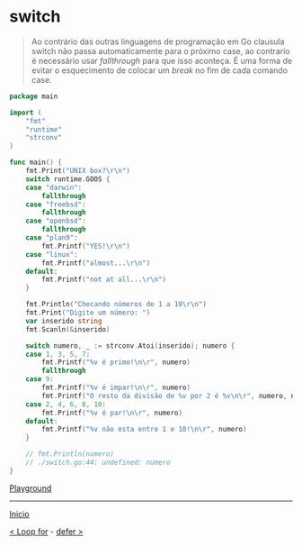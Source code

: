 # switch

> Ao contrário das outras linguagens de programação em Go clausula switch não passa automaticamente para o próximo case, ao contrario é necessário usar *fallthrough* para que isso aconteça. É uma forma de evitar o esquecimento de colocar um *break* no fim de cada comando case.

```go
package main

import (
	"fmt"
	"runtime"
	"strconv"
)

func main() {
	fmt.Print("UNIX box?\r\n")
	switch runtime.GOOS {
	case "darwin":
		fallthrough
	case "freebsd":
		fallthrough
	case "openbsd":
		fallthrough
	case "plan9":
		fmt.Printf("YES!\r\n")
	case "linux":
		fmt.Printf("almost...\r\n")
	default:
		fmt.Printf("not at all...\r\n")
	}

	fmt.Println("Checando números de 1 a 10\r\n")
	fmt.Print("Digite um número: ")
	var inserido string
	fmt.Scanln(&inserido)

	switch numero, _ := strconv.Atoi(inserido); numero {
	case 1, 3, 5, 7:
		fmt.Printf("%v é primo!\n\r", numero)
		fallthrough
	case 9:
		fmt.Printf("%v é impar!\n\r", numero)
		fmt.Printf("O resto da divisão de %v por 2 é %v\n\r", numero, numero%2)
	case 2, 4, 6, 8, 10:
		fmt.Printf("%v é par!\n\r", numero)
	default:
		fmt.Printf("%v não esta entre 1 e 10!\n\r", numero)
	}

	// fmt.Println(numero)
	// ./switch.go:44: undefined: numero
}
```
[Playground](https://play.golang.org/p/jMEurQcSlE)

---
[Inicio](../README.md)

[< Loop for](../for/) - [defer >](../defer/)
